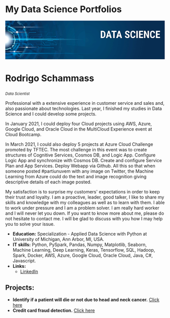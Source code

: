 # My Data Science Portfolios

<p align="center">
  <img src="banner_data_science.png" >
</p>

# Rodrigo Schammass
<sub>*Data Scientist*</sub>

Professional with a extensive experience in customer service and sales and, also passionate about technologies. Last year, I finished my studies in Data Science and I could develop some projects. 

In January 2021, I could deploy four Cloud projects using AWS, Azure, Google Cloud, and Oracle Cloud in the MultiCloud Experience event at Cloud Bootcamp.

In March 2021, I could also deploy 5 projects at Azure Cloud Challenge promoted by TFTEC. The most challenge in this event was to create structures of Cognitive Services, Cosmos DB, and Logic App. Configure Logic App and synchronize with Cosmos DB. Create and configure Service Plan and App Services. Deploy Webapp via Github. All this so that when someone posted #partiunuvem with any image on Twitter, the Machine Learning from Azure could do the text and image recognition giving descriptive details of each image posted.

My satisfaction is to surprise my customers' expectations in order to keep their trust and loyalty. I am a proactive, leader, good talker, I like to share my skills and knowledge with my colleagues as well as to learn with them. I able to work under pressure and I am a problem solver. l am really hard worker and I will never let you down. If you want to know more about me, please do not hesitate to contact me. I will be glad to discuss with you how I may help you to solve your issue.

* **Education:** Specialization - Applied Data Science with Python at University of Michigan, Ann Arbor, MI, USA.
* **IT skills:** Python, PySpark, Pandas, Numpy, Matplotlib, Seaborn, Machine Learning, Deep Learning, Keras, Tensorflow, SQL, Hadoop, Spark, Docker, AWS, Azure, Google Cloud, Oracle Cloud, Java, C#, Javascript.
* **Links:**
  * [LinkedIn](https://www.linkedin.com/in/rodrigo-schammass)


## Projects:

* **Identify if a patient will die or not due to head and neck cancer.** [Click here](https://bit.ly/3dgZuKY)
* **Credit card fraud detection.** [Click here](https://bit.ly/2Qx8ToY)

